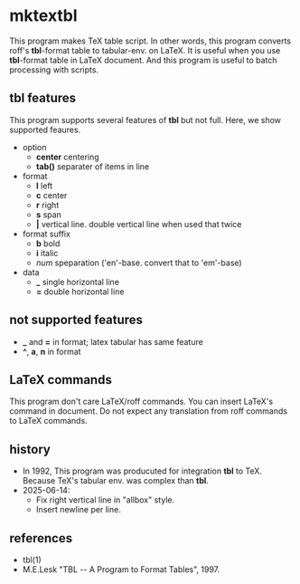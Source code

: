 # mktextbl

This program makes TeX table script.
In other words, 
this program converts roff's **tbl**-format table to tabular-env. on LaTeX.
It is useful when you use **tbl**-format table in LaTeX document.
And this program is useful to batch processing with scripts.

## tbl features

This program supports several features of **tbl** but not full.
Here, we show supported feaures.

- option
    + **center** centering
    + **tab()** separater of items in line
- format
    + **l** left
    + **c** center
    + **r** right
    + **s** span
    + **|** vertical line. double vertical line when used that twice
- format suffix
    + **b** bold
    + **i** italic
    + *num* speparation ('en'-base. convert that to 'em'-base)
- data
    + **_** single horizontal line
    + **=** double horizontal line

## not supported features

- **_** and **=** in format; latex tabular has same feature
- **^**, **a**, **n** in format

## LaTeX commands

This program don't care LaTeX/roff commands.
You can insert LaTeX's command in document.
Do not expect any translation from roff commands to LaTeX commands.

## history

- In 1992, This program was producuted for integration **tbl** to TeX.
  Because TeX's tabular env. was complex than **tbl**.
- 2025-06-14:
    + Fix right vertical line in "allbox" style.
    + Insert newline per line.

## references

- tbl(1)
- M.E.Lesk "TBL -- A Program to Format Tables", 1997.


